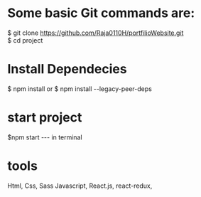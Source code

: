 # Some basic Git commands are:

$ git clone https://github.com/Raja0110H/portfilioWebsite.git      
$ cd project 

# Install  Dependecies

$ npm install
or
$ npm install --legacy-peer-deps

# start project 
$npm start --- in terminal
  
# tools

Html,
Css,
Sass
Javascript,
React.js,
react-redux,

